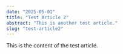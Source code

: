 ```yaml
---
date: "2025-05-01"
title: "Test Article 2"
abstract: "This is another test article."
slug: "test-article2"
---
```


This is the content of the test article.